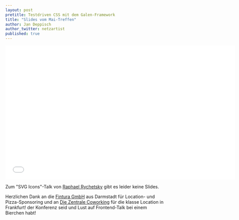 ```yaml
---
layout: post
pretitle: Testdriven CSS mit dem Galen-Framework
title: "Slides vom Mai-Treffen"
author: Jan Deppisch
author_twitter: netzartist
published: true
---
```


<iframe src="//slides.com/netzartist-de/galen-tdd-css/embed" width="720" height="420" scrolling="no" frameborder="0" webkitallowfullscreen mozallowfullscreen allowfullscreen></iframe>

Zum "SVG Icons"-Talk von [Raphael Rychetsky](https://twitter.com/herzflimmern) gibt es leider keine Slides.

Herzlichen Dank an die [Fintura GmbH](https://fintura.de/) aus Darmstadt für Location- und Pizza-Sponsoring und an [Die Zentrale Coworking](https://www.die-zentrale-ffm.de/) für die klasse Location in Frankfurt! der Konferenz seid und Lust auf Frontend-Talk bei einem Bierchen habt!
